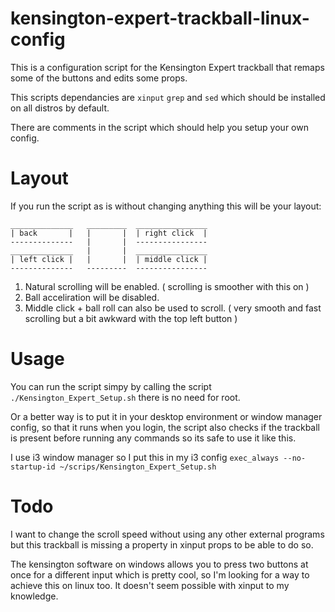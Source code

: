 # kensington-expert-trackball-linux-config

This is a configuration script for the Kensington Expert trackball that remaps some of the buttons and edits some props.

This scripts dependancies are `xinput` `grep` and `sed` which should be installed on all distros by default.

There are comments in the script which should help you setup your own config.

# Layout

If you run the script as is without changing anything this will be your layout:
```
______________   _________  ________________
| back       |   |       |  | right click  |
--------------   |       |  ----------------
______________   |       |  ________________
| left click |   |       |  | middle click |
--------------   ---------  ----------------

```
1. Natural scrolling will be enabled. ( scrolling is smoother with this on )
2. Ball acceliration will be disabled.
3. Middle click + ball roll can also be used to scroll. ( very smooth and fast scrolling but a bit awkward with the top left button )

# Usage
You can run the script simpy by calling the script `./Kensington_Expert_Setup.sh` there is no need for root.

Or a better way is to put it in your desktop environment or window manager config, so that it runs when you login, the script also checks if the trackball is present before running any commands so its safe to use it like this.

I use i3 window manager so I put this in my i3 config `exec_always --no-startup-id ~/scrips/Kensington_Expert_Setup.sh`

# Todo
I want to change the scroll speed without using any other external programs but this trackball is missing a property in xinput props to be able to do so.

The kensington software on windows allows you to press two buttons at once for a different input which is pretty cool, so I'm looking for a way to achieve this on linux too. It doesn't seem possible with xinput to my knowledge. 